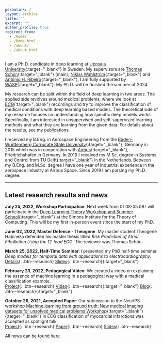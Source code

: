 ```yaml
---
permalink: /
layout: archive
title: ""
excerpt: ""
author_profile: true
redirect_from: 
  - /home/
  - /home.html
  - /about/
  - /about.html
---
```


I am a Ph.D. candidate in deep learning at [Uppsala University](https://www.uu.se/en){:target="_blank"} in Sweden. 
My supervisors are [Thomas Schön](http://user.it.uu.se/~thosc112/){:target="_blank"} (main),
[Niklas Wahlström](https://katalog.uu.se/profile/?id=N16-250){:target="_blank"} 
and [Antônio H. Ribeiro](https://antonior92.github.io/){:target="_blank"}.
I am fully supported by [WASP](https://wasp-sweden.org/){:target="_blank"}.
My Ph.D. will be finished the summer of 2024.

My research can be split within the field of deep learning in two areas. 
The applied side revolves around medical problems, where we look at 
[ECG](https://en.wikipedia.org/wiki/Electrocardiography){:target="_blank"} recordings and 
try to improve the classification of medical conditions with deep learning based models. 
The theoretical side of my research focuses on understanding how specific deep models works.
Specifically, I am interested in unsupervised and self-supervised learning methods and 
what they are learning from the given data. For details about the results, see my [publications](/publications).

I received my B.Eng. in Aerospace Engineering from the 
[Baden-Württemberg Corporate State University](https://www.ravensburg.dhbw.de/startseite){:target="_blank"}, Germany in 2015 which was in
cooperation with [Airbus](https://www.airbus.com/en/products-services/space){:target="_blank"}, Friedrichshafen in Germany.
In 2019 I received my M.Sc. degree in Systems and Control from [TU Delft](https://www.tudelft.nl/){:target="_blank"} in the Netherlands.
Between my B.Eng. and M.Sc. degree I have one year of industrial experience in the aerospace industry at Airbus Space.
Since 2019 I am pursing my Ph.D. degree.

---
## Latest research results and news

**July 25, 2022, Workshop Participation**: Next week from 01.08-05.08 I will participate in the 
[Deep Learning Theory Workshop and Summer School](https://simons.berkeley.edu/workshops/deep-learning-theory-workshop){:target="_blank"}
at the Simons Institute for the Theory of Computing.
This will be my first in-person event since the start of my PhD.

**June 02, 2022, Master Defence - Theogene**: My master student Theogene Habineza defended his master thesis titled *Risk Prediction of Atrial Fibrillation Using the 12-lead ECG*.
The reviewer was Thomas Schön.

**March 25, 2022, Half-Time Seminar**: I presented my PhD half-time seminar. *Deep models for temporal data with applications to electrocardiography*.\
[Details](/seminars/2303_halftime/){: .btn--research}
[Slides](/files/pdf/slides/220325_half_time_seminar_handout.pdf){: .btn--research}{:target="_blank"}

**February 23, 2022, Pedagogical Video**: We created a video on explaining the essence of machine learning in a 
pedagogical way with a medical classification example.\
[Project](/cv/social_good_video/){: .btn--research}
[Video](https://www.youtube.com/watch?v=5G4cmSh4s-4){: .btn--research}{:target="_blank"}
[Blog](https://educaora.com/@MachineLearningDoc){: .btn--research}{:target="_blank"}


**October 26, 2021, Accepted Paper**: Our submission to the NeurIPS workshop 
[Machine learning from ground truth: New medical imaging datasets for unsolved medical problems Workshop](https://www.nightingalescience.org/conferences-2021){:target="_blank"}{:target="_blank"}
in ECG classification of myocardial infarctions was accepted as spotlight talk.\
[Project](/publications/2112_nstemiworkshop/){: .btn--research}
[Paper](/files/pdf/publications/21_NSTEMI_AI_Health_workshop.pdf){: .btn--research}
[Slides](/files/pdf/slides/211214_neurips_gedon_handout.pdf){: .btn--research}

All news can be found [here](/news/)
